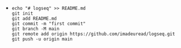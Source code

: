 - ```
  echo "# logseq" >> README.md
  git init
  git add README.md
  git commit -m "first commit"
  git branch -M main
  git remote add origin https://github.com/imadeuread/logseq.git
  git push -u origin main
  ```